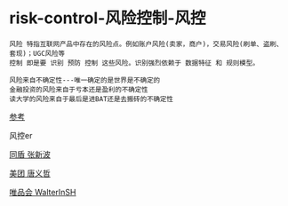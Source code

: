 # risk-control-风险控制-风控

    风险 特指互联网产品中存在的风险点。例如账户风险(卖家，商户)，交易风险(刷单、盗刷、套现)；UGC风险等
    控制 即是要 识别 预防 控制 这些风险。识别强烈依赖于 数据特征 和 规则模型。
    
    风险来自不确定性---唯一确定的是世界是不确定的
    金融投资的风险来自于亏本还是盈利的不确定性
    读大学的风险来自于最后是进BAT还是去搬砖的不确定性
    
    
[参考](https://github.com/yangliang1415/awesome-risk-control)
    
风控er

[同盾 张新波](http://xinbo.me/)

[美团 唐义哲](http://typd.github.io/pages/about-me.ch/)

[唯品会 WalterInSH](https://github.com/WalterInSH/risk-management-note)
